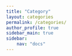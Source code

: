 ```yaml
---
title: "Category"
layout: categories
permalink: /categories/
author_profile: true
sidebar_main: true
sidebar:
    nav: "docs"
---
```

